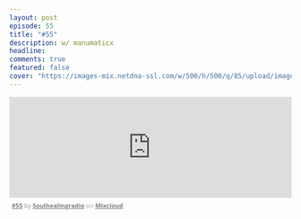 ```yaml
---
layout: post
episode: 55
title: "#55"
description: w/ manumaticx
headline:
comments: true  
featured: false
cover: "https://images-mix.netdna-ssl.com/w/500/h/500/q/85/upload/images/extaudio/bed6d689-a68a-4244-a227-50cb80725903.jpg"
---
```


<iframe width="100%" height="180" src="https://www.mixcloud.com/widget/iframe/?embed_type=widget_standard&amp;embed_uuid=f3626006-3ef3-44a5-ac35-0d1b97f20eac&amp;feed=https%3A%2F%2Fwww.mixcloud.com%2Fsoulhealingradio%2F55%2F&amp;hide_cover=1&amp;hide_tracklist=1&amp;replace=0" frameborder="0"></iframe><div style="clear: both; height: 3px; width: auto;"></div><p style="display: block; font-size: 11px; font-family: 'Open Sans', Helvetica, Arial, sans-serif; margin: 0px; padding: 3px 4px; color: rgb(153, 153, 153); width: auto;"><a href="https://www.mixcloud.com/soulhealingradio/55/?utm_source=widget&amp;utm_medium=web&amp;utm_campaign=base_links&amp;utm_term=resource_link" target="_blank" style="color:#808080; font-weight:bold;">#55</a><span> by </span><a href="https://www.mixcloud.com/soulhealingradio/?utm_source=widget&amp;utm_medium=web&amp;utm_campaign=base_links&amp;utm_term=profile_link" target="_blank" style="color:#808080; font-weight:bold;">Soulhealingradio</a><span> on </span><a href="https://www.mixcloud.com/?utm_source=widget&amp;utm_medium=web&amp;utm_campaign=base_links&amp;utm_term=homepage_link" target="_blank" style="color:#808080; font-weight:bold;"> Mixcloud</a></p><div style="clear: both; height: 3px; width: auto;"></div>
